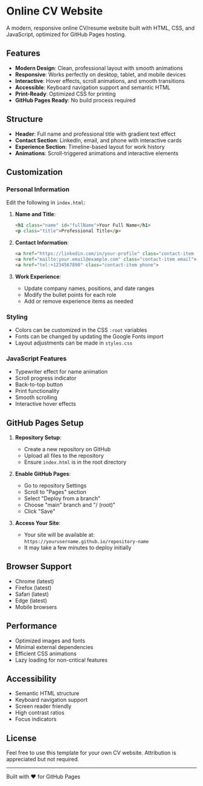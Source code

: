 # Online CV Website

A modern, responsive online CV/resume website built with HTML, CSS, and JavaScript, optimized for GitHub Pages hosting.

## Features

- **Modern Design**: Clean, professional layout with smooth animations
- **Responsive**: Works perfectly on desktop, tablet, and mobile devices
- **Interactive**: Hover effects, scroll animations, and smooth transitions
- **Accessible**: Keyboard navigation support and semantic HTML
- **Print-Ready**: Optimized CSS for printing
- **GitHub Pages Ready**: No build process required

## Structure

- **Header**: Full name and professional title with gradient text effect
- **Contact Section**: LinkedIn, email, and phone with interactive cards
- **Experience Section**: Timeline-based layout for work history
- **Animations**: Scroll-triggered animations and interactive elements

## Customization

### Personal Information
Edit the following in `index.html`:

1. **Name and Title**:
   ```html
   <h1 class="name" id="fullName">Your Full Name</h1>
   <p class="title">Professional Title</p>
   ```

2. **Contact Information**:
   ```html
   <a href="https://linkedin.com/in/your-profile" class="contact-item linkedin">
   <a href="mailto:your.email@example.com" class="contact-item email">
   <a href="tel:+1234567890" class="contact-item phone">
   ```

3. **Work Experience**:
   - Update company names, positions, and date ranges
   - Modify the bullet points for each role
   - Add or remove experience items as needed

### Styling
- Colors can be customized in the CSS `:root` variables
- Fonts can be changed by updating the Google Fonts import
- Layout adjustments can be made in `styles.css`

### JavaScript Features
- Typewriter effect for name animation
- Scroll progress indicator
- Back-to-top button
- Print functionality
- Smooth scrolling
- Interactive hover effects

## GitHub Pages Setup

1. **Repository Setup**:
   - Create a new repository on GitHub
   - Upload all files to the repository
   - Ensure `index.html` is in the root directory

2. **Enable GitHub Pages**:
   - Go to repository Settings
   - Scroll to "Pages" section
   - Select "Deploy from a branch"
   - Choose "main" branch and "/ (root)"
   - Click "Save"

3. **Access Your Site**:
   - Your site will be available at: `https://yourusername.github.io/repository-name`
   - It may take a few minutes to deploy initially

## Browser Support

- Chrome (latest)
- Firefox (latest)
- Safari (latest)
- Edge (latest)
- Mobile browsers

## Performance

- Optimized images and fonts
- Minimal external dependencies
- Efficient CSS animations
- Lazy loading for non-critical features

## Accessibility

- Semantic HTML structure
- Keyboard navigation support
- Screen reader friendly
- High contrast ratios
- Focus indicators

## License

Feel free to use this template for your own CV website. Attribution is appreciated but not required.

---

Built with ❤️ for GitHub Pages